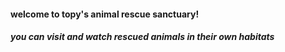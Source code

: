 #### welcome to topy's animal rescue sanctuary!
##### you can visit and watch rescued animals in their own habitats
